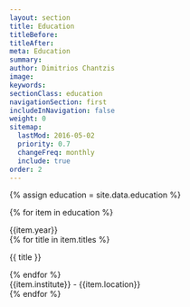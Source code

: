 ```yaml
---
layout: section
title: Education
titleBefore:
titleAfter:
meta: Education
summary:
author: Dimitrios Chantzis
image:
keywords:
sectionClass: education
navigationSection: first
includeInNavigation: false
weight: 0
sitemap:
  lastMod: 2016-05-02
  priority: 0.7
  changeFreq: monthly
  include: true
order: 2
---
```


{% assign education = site.data.education %}

{% for item in education %}
<div class="grid">

  <div class="unit [ xs-1 ] pad-b-1-4 micro brand brand-highlight brand-color ">{{item.year}}</div>
  <div class="unit [ xs-1 ]">
    {% for title in item.titles %}
      <p class="push-1-4">{{ title }}</p>
    {% endfor %}
  </div>
  <div class="unit [ xs-1 ] {% if false == forloop.last %}pad-b{% endif %} italic micro">{{item.institute}} - {{item.location}}</div>

</div>
{% endfor %}

